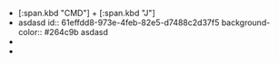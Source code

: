 - [:span.kbd "CMD"] + [:span.kbd "J"]
- asdasd
  id:: 61effdd8-973e-4feb-82e5-d7488c2d37f5
  background-color:: #264c9b
  asdasd
-
-